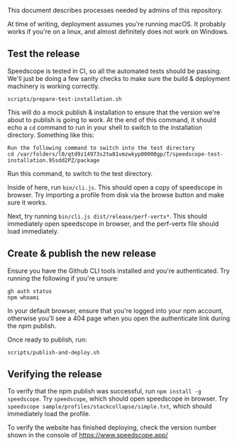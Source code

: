 This document describes processes needed by admins of this repository.

At time of writing, deployment assumes you're running macOS. It probably
works if you're on a linux, and almost definitely does not work on Windows.

## Test the release

Speedscope is tested in CI, so all the automated tests should be passing. We'll
just be doing a few sanity checks to make sure the build & deployment machinery is working correctly.

    scripts/prepare-test-installation.sh

This will do a mock publish & installation to ensure that the version we're about to publish is going to
work. At the end of this command, it should echo a `cd` command to run in your shell
to switch to the installation directory. Something like this:

```
Run the following command to switch into the test directory
cd /var/folders/l0/qtd9z14973s2tw81vmzwkyp00000gp/T/speedscope-test-installation.9Ssdd2PZ/package
```

Run this command, to switch to the test directory.

Inside of here, run `bin/cli.js`. This should open a copy of speedscope in browser.
Try importing a profile from disk via the browse button and make sure it works.

Next, try running `bin/cli.js dist/release/perf-vertx*`. This should immediately open
speedscope in browser, and the perf-vertx file should load immediately.

## Create & publish the new release

Ensure you have the Github CLI tools installed and you're authenticated. Try running the following if you're unsure:

    gh auth status
    npm whoami

In your default browser, ensure that you're logged into your npm account, otherwise you'll see a 404 page when you open the authenticate link during the npm publish.

Once ready to publish, run:

    scripts/publish-and-deploy.sh

## Verifying the release

To verify that the npm publish was successful, run `npm install -g speedscope`.
Try `speedscope`, which should open speedscope in browser.
Try `speedscope sample/profiles/stackcollapse/simple.txt`, which should immediately load the profile.

To verify the website has finished deploying, check the version number shown in the console of https://www.speedscope.app/
